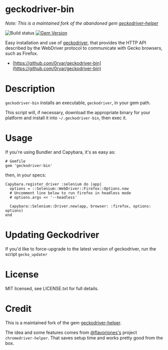 # geckodriver-bin

*Note: This is a maintained fork of the abandoned gem [geckodriver-helper](https://github.com/DevicoSolutions/geckodriver-helper)*

![Build status](https://github.com/0rvar/geckodriver-bin/workflows/Tests/badge.svg)
[![Gem Version](https://badge.fury.io/rb/geckodriver-bin.svg)](https://badge.fury.io/rb/geckodriver-bin)

Easy installation and use of [geckodriver](https://github.com/mozilla/geckodriver), that provides the HTTP API 
described by the WebDriver protocol to communicate with Gecko browsers, such as Firefox.

* [https://github.com/0rvar/geckodriver-bin](https://github.com/0rvar/geckodriver-bin)


# Description

`geckodriver-bin` installs an executable, `geckodriver`, in your
gem path.

This script will, if necessary, download the appropriate binary for
your platform and install it into `~/.geckodriver-bin`, then exec
it.

# Usage

If you're using Bundler and Capybara, it's as easy as:

    # Gemfile
    gem 'geckodriver-bin'

then, in your specs:

    Capybara.register_driver :selenium do |app|
      options = ::Selenium::WebDriver::Firefox::Options.new
      # Uncomment line below to run firefox in headless mode
      # options.args << '--headless'

      Capybara::Selenium::Driver.new(app, browser: :firefox, options: options)
    end



# Updating Geckodriver

If you'd like to force-upgrade to the latest version of geckodriver,
run the script `gecko_updater`


# License

MIT licensed, see LICENSE.txt for full details.


# Credit

This is a maintained fork of the gem [geckodriver-helper](https://github.com/DevicoSolutions/geckodriver-helper).

The idea and some features comes from [@flavorjones's](https://github.com/flavorjones) project
`chromedriver-helper`. That saves setup time and works pretty good from the box.

